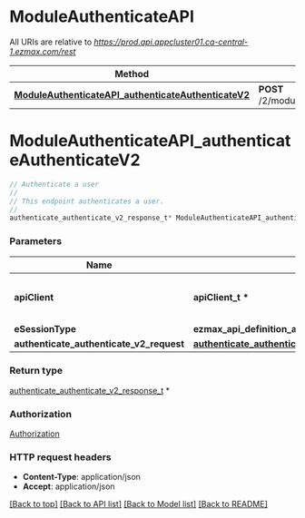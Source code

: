 # ModuleAuthenticateAPI

All URIs are relative to *https://prod.api.appcluster01.ca-central-1.ezmax.com/rest*

Method | HTTP request | Description
------------- | ------------- | -------------
[**ModuleAuthenticateAPI_authenticateAuthenticateV2**](ModuleAuthenticateAPI.md#ModuleAuthenticateAPI_authenticateAuthenticateV2) | **POST** /2/module/authenticate/authenticate/{eSessionType} | Authenticate a user


# **ModuleAuthenticateAPI_authenticateAuthenticateV2**
```c
// Authenticate a user
//
// This endpoint authenticates a user.
//
authenticate_authenticate_v2_response_t* ModuleAuthenticateAPI_authenticateAuthenticateV2(apiClient_t *apiClient, ezmax_api_definition_authenticateAuthenticateV2_eSessionType_e eSessionType, authenticate_authenticate_v2_request_t * authenticate_authenticate_v2_request);
```

### Parameters
Name | Type | Description  | Notes
------------- | ------------- | ------------- | -------------
**apiClient** | **apiClient_t \*** | context containing the client configuration |
**eSessionType** | **ezmax_api_definition_authenticateAuthenticateV2_eSessionType_e** |  | 
**authenticate_authenticate_v2_request** | **[authenticate_authenticate_v2_request_t](authenticate_authenticate_v2_request.md) \*** |  | 

### Return type

[authenticate_authenticate_v2_response_t](authenticate_authenticate_v2_response.md) *


### Authorization

[Authorization](../README.md#Authorization)

### HTTP request headers

 - **Content-Type**: application/json
 - **Accept**: application/json

[[Back to top]](#) [[Back to API list]](../README.md#documentation-for-api-endpoints) [[Back to Model list]](../README.md#documentation-for-models) [[Back to README]](../README.md)

